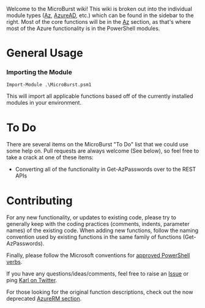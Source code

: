 Welcome to the MicroBurst wiki! This wiki is broken out into the individual module types ([Az](https://github.com/NetSPI/MicroBurst/wiki/Az-Functions), [AzureAD](https://github.com/NetSPI/MicroBurst/wiki/AzureAD-Functions), etc.) which can be found in the sidebar to the right. Most of the core functions will be in the [Az](https://github.com/NetSPI/MicroBurst/wiki/Az-Functions) section, as that's where most of the Azure functionality is in the PowerShell modules.

# General Usage
### Importing the Module
	Import-Module .\MicroBurst.psm1
This will import all applicable functions based off of the currently installed modules in your environment.

# To Do 
There are several items on the MicroBurst "To Do" list that we could use some help on. Pull requests are always welcome (See below), so feel free to take a crack at one of these items:
* Converting all of the functionality in Get-AzPasswords over to the REST APIs

# Contributing
For any new functionality, or updates to existing code, please try to generally keep with the coding practices (comments, indents, parameter names) of the existing code. When adding new functions, follow the naming convention used by existing functions in the same family of functions (Get-AzPasswords). 

Finally, please follow the Microsoft conventions for [approved PowerShell verbs](https://docs.microsoft.com/en-us/powershell/scripting/developer/cmdlet/approved-verbs-for-windows-powershell-commands).

If you have any questions/ideas/comments, feel free to raise an [Issue](https://github.com/NetSPI/MicroBurst/issues) or ping [Karl on Twitter](https://twitter.com/kfosaaen).

For those looking for the original function descriptions, check out the now deprecated [AzureRM section](https://github.com/NetSPI/MicroBurst/wiki/AzureRM-%5BDeprecated%5D-Functions).